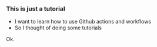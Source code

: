### This is just a tutorial

- I want to learn how to use Github actions and workflows
- So I thought of doing some tutorials

Ok.